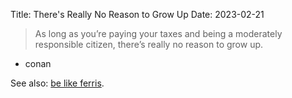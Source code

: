 Title: There's Really No Reason to Grow Up
Date: 2023-02-21

> As long as you’re paying your taxes and being a moderately responsible citizen,
> there’s really no reason to grow up.

-   conan

See also: [be like ferris](https://www.lesswrong.com/posts/6hfGNLf4Hg5DXqJCF/a-fable-of-science-and-politics).
